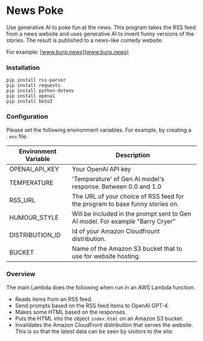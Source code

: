 # News Poke
Use generative AI to poke fun at the news. This program takes the RSS feed from a news website and uses generative AI to invent funny versions of the stories. The result is published to a news-like comedy website.

For example: [www.burp.news](www.burp.news)

### Installation
```commandline
pip install rss-parser
pip install requests
pip install python-dotenv
pip install openai
pip install boto3
```
### Configuration
Please set the following environment variables. For example, by creating a `.env` file.

| Environment Variable | Description                                                                  |
| --- |------------------------------------------------------------------------------|
| OPENAI_API_KEY | Your OpenAI API key                                                          |
| TEMPERATURE | 'Temperature' of Gen AI model's response. Between 0.0 and 1.0                |
| RSS_URL | The URL of your choice of RSS feed for the program to base funny stories on. |
| HUMOUR_STYLE | Will be included in the prompt sent to Gen AI model. For example "Barry Cryer" |
| DISTRIBUTION_ID | Id of your Amazon Cloudfrount distribution. |
| BUCKET | Name of the Amazon S3 bucket that to use for website hosting. |

### Overview
The main Lambda does the following when run in an AWS Lambda function.

* Reads items from an RSS feed.
* Send prompts based on the RSS feed items to OpenAI GPT-4. 
* Makes some HTML based on the responses.
* Puts the HTML into the object `index.html` on an Amazon S3 bucket.
* Invalidates the Amazon CloudFront distribution that serves the website. This is so that the latest data can be seen by visitors to the site.